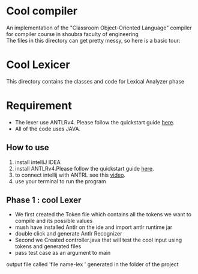 # Cool compiler 
 An implementation of the "Classroom Object-Oriented Language" compiler for compiler course in shoubra faculty of engineering  
The files in this directory can get pretty messy, so here is a basic tour:
# Cool Lexicer

This directory contains the classes and code for Lexical Analyzer phase 
# Requirement 

 - The lexer  use ANTLRv4. Please follow the quickstart guide [here]([https://www.antlr.org/](https://www.antlr.org/)).
 - All of the code uses JAVA.

## How to use 

 1. install intelliJ IDEA
 2. install  ANTLRv4.Please follow the quickstart guide [here]([https://www.antlr.org/](https://www.antlr.org/)).
 3. to connect intellij with ANTRL see this [video]([https://www.youtube.com/watch?v=rCFMKUtN7rM&feature=emb_logo](https://www.youtube.com/watch?v=rCFMKUtN7rM&feature=emb_logo)).
 4. use your terminal to run the program 


## **Phase 1 : cool Lexer**

-   We first created the Token file which contains all the tokens we want to compile and its possible values
-   mush have installed Antlr on the ide and import antlr runtime jar
-   double click and generate Antlr Recognizer
-   Second we Created controller.java that will test the cool input using tokens and generated files
-   pass test case as an argument to main 

output file called 'file name-lex ' generated in the folder of the project













